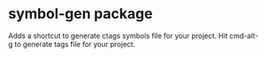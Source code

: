 # symbol-gen package

Adds a shortcut to generate ctags symbols file for your project.
Hit cmd-alt-g to generate tags file for your project.
